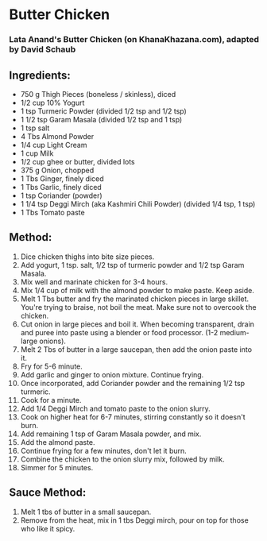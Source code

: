 # Butter Chicken

### Lata Anand's Butter Chicken (on KhanaKhazana.com), adapted by David Schaub

## Ingredients:
- 750 g      Thigh Pieces (boneless / skinless), diced
- 1/2 cup    10% Yogurt
- 1 tsp      Turmeric Powder (divided 1/2 tsp and 1/2 tsp)
- 1 1/2 tsp  Garam Masala (divided 1/2 tsp and 1 tsp)
- 1 tsp      salt
- 4 Tbs      Almond Powder
- 1/4 cup    Light Cream
- 1 cup      Milk
- 1/2 cup    ghee or butter, divided lots
- 375 g      Onion, chopped
- 1 Tbs      Ginger, finely diced
- 1 Tbs      Garlic, finely diced
- 1 tsp      Coriander (powder)
- 1 1/4 tsp  Deggi Mirch  (aka Kashmiri Chili Powder) (divided 1/4 tsp, 1 tsp)
- 1 Tbs      Tomato paste

## Method:
1.  Dice chicken thighs into bite size pieces.
2.  Add yogurt, 1 tsp. salt, 1/2 tsp of turmeric powder and 1/2 tsp Garam Masala.
3.  Mix well and marinate chicken for 3-4 hours.
4.  Mix 1/4 cup of milk with the almond powder to make paste. Keep aside.
5.  Melt 1 Tbs butter and fry the marinated chicken pieces in large skillet. You're trying to braise, not boil the meat. Make sure not to overcook the chicken.
6.  Cut onion in large pieces and boil it. When becoming transparent, drain and puree into paste using a blender or food processor. (1-2 medium-large onions).
7.  Melt 2 Tbs of butter in a large saucepan, then add the onion paste into it.
8.  Fry for 5-6 minute.
9.  Add garlic and ginger to onion mixture. Continue frying.
10. Once incorporated, add Coriander powder and the remaining 1/2 tsp turmeric.
11. Cook for a minute.
12. Add 1/4 Deggi Mirch and tomato paste to the onion slurry.
13. Cook on higher heat for 6-7 minutes, stirring constantly so it doesn't burn.
14. Add remaining 1 tsp of Garam Masala powder, and mix.
15. Add the almond paste.
16. Continue frying for a few minutes, don't let it burn.
17. Combine the chicken to the onion slurry mix, followed by milk.
18. Simmer for 5 minutes.

## Sauce Method:
1.  Melt 1 tbs of butter in a small saucepan.
2.  Remove from the heat, mix in 1 tbs Deggi mirch, pour on top for those who like it spicy.
